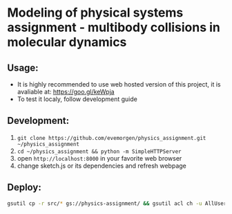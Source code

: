 # Modeling of physical systems assignment - multibody collisions in molecular dynamics

## Usage:
  - It is highly recommended to use web hosted version of this project, it is avaliable at:   <https://goo.gl/keWpja>
  - To test it localy, follow development guide
  

## Development:
  1. `git clone https://github.com/evemorgen/physics_assignment.git ~/physics_assignment`
  2. `cd ~/physics_assignment && python -m SimpleHTTPServer`
  3. open `http://localhost:8000` in your favorite web browser
  3. change sketch.js or its dependencies and refresh webpage

## Deploy:
```bash
gsutil cp -r src/* gs://physics-assignment/ && gsutil acl ch -u AllUsers:R 'gs://physics-assignment/*'
```

